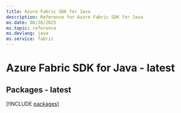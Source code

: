 ```yaml
---
title: Azure Fabric SDK for Java
description: Reference for Azure Fabric SDK for Java
ms.date: 08/26/2025
ms.topic: reference
ms.devlang: java
ms.service: fabric
---
```

# Azure Fabric SDK for Java - latest
## Packages - latest
[!INCLUDE [packages](fabric-index.md)]